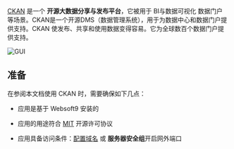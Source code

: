 [CKAN](https://ckan.org/) 是一个 **开源大数据分享与发布平台**，它被用于 BI与数据可视化 数据门户  等场景。CKAN是一个开源DMS（数据管理系统），用于为数据中心和数据门户提供支持。CKAN 使发布、共享和使用数据变得容易。它为全球数百个数据门户提供支持。


![GUI](https://libs.websoft9.com/Websoft9/DocsPicture/zh/ckan/ckan-gui-websoft9.png)


## 准备

在参阅本文档使用 CKAN 时，需要确保如下几点：

- 应用是基于 Websoft9 安装的

- 应用的用途符合 [MIT](https://opensource.org/licenses/MIT) 开源许可协议

- 应用具备访问条件：[配置域名](./domain-set) 或 **服务器安全组**开启网外端口